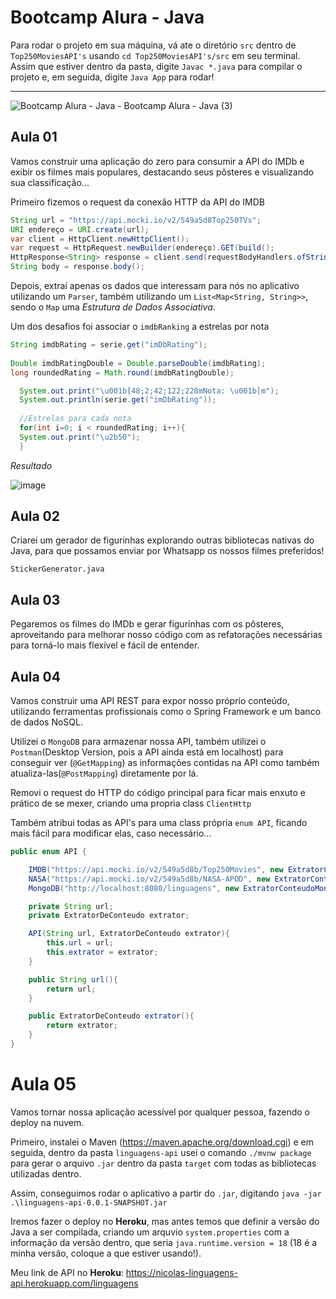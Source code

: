# Bootcamp Alura - Java
Para rodar o projeto em sua máquina, vá ate o diretório `src` dentro de `Top250MoviesAPI's` usando `cd Top250MoviesAPI's/src` em seu terminal.
Assim que estiver dentro da pasta, digite `Javac *.java` para compilar o projeto e, em seguida, digite `Java App` para rodar!
<hr>

![Bootcamp Alura - Java - Bootcamp Alura - Java (3)](https://user-images.githubusercontent.com/81488809/180497633-441c53a3-80cf-4195-a735-52d95dc5f5d9.png)

## Aula 01
Vamos construir uma aplicação do zero para consumir a API do IMDb e exibir os filmes mais populares, destacando seus pôsteres e visualizando sua classificação...

Primeiro fizemos o request da conexão HTTP da API do IMDB
```java
String url = "https://api.mocki.io/v2/549a5d8Top250TVs";
URI endereço = URI.create(url);
var client = HttpClient.newHttpClient();
var request = HttpRequest.newBuilder(endereço).GET(build();
HttpResponse<String> response = client.send(requestBodyHandlers.ofString());
String body = response.body();
```
Depois, extraí apenas os dados que interessam para nós no aplicativo utilizando um `Parser`, também utilizando um `List<Map<String, String>>`, sendo o `Map` uma _*Estrutura de Dados Associativa*_.

Um dos desafios foi associar o `imdbRanking` a estrelas por nota

```java
String imdbRating = serie.get("imDbRating");
    
Double imdbRatingDouble = Double.parseDouble(imdbRating);
long roundedRating = Math.round(imdbRatingDouble); 

  System.out.print("\u001b[48;2;42;122;228mNota: \u001b[m");
  System.out.println(serie.get("imDbRating"));
    
  //Estrelas para cada nota            
  for(int i=0; i < roundedRating; i++){
  System.out.print("\u2b50");
  }
```
_Resultado_

![image](https://user-images.githubusercontent.com/81488809/180338933-6aca1b35-deb0-4235-8917-4d36fdc5084d.png)

## Aula 02
Criarei um gerador de figurinhas explorando outras bibliotecas nativas do Java, para que possamos enviar por Whatsapp os nossos filmes preferidos!

`StickerGenerator.java`

## Aula 03
Pegaremos os filmes do IMDb e gerar figurinhas com os pôsteres, aproveitando para melhorar nosso código com as refatorações necessárias para torná-lo mais flexível e fácil de entender.

## Aula 04
Vamos construir uma API REST para expor nosso próprio conteúdo, utilizando ferramentas profissionais como o Spring Framework e um banco de dados NoSQL.

Utilizei o `MongoDB` para armazenar nossa API, também utilizei o `Postman`(Desktop Version, pois a API ainda está em localhost) para conseguir ver (`@GetMapping`) as informações contidas na API como também atualiza-las(`@PostMapping`) diretamente por lá.

Removi o request do HTTP do código principal para ficar mais enxuto e prático de se mexer, criando uma propria class `ClientHttp`

Também atribui todas as API's para uma class própria `enum API`, ficando mais fácil para modificar elas, caso necessário...

```java
public enum API {

    IMDB("https://api.mocki.io/v2/549a5d8b/Top250Movies", new ExtratorConteudoIMDB()),
    NASA("https://api.mocki.io/v2/549a5d8b/NASA-APOD", new ExtratorConteudoNASA()),
    MongoDB("http://localhost:8080/linguagens", new ExtratorConteudoMongoDB());

    private String url;
    private ExtratorDeConteudo extrator;

    API(String url, ExtratorDeConteudo extrator){
        this.url = url;
        this.extrator = extrator;
    }

    public String url(){
        return url;
    }

    public ExtratorDeConteudo extrator(){
        return extrator;
    }
}
```
# Aula 05
Vamos tornar nossa aplicação acessível por qualquer pessoa, fazendo o deploy na nuvem.

Primeiro, instalei o Maven (https://maven.apache.org/download.cgi) e em seguida, dentro da pasta `linguagens-api` usei o comando `./mvnw package` para gerar o arquivo `.jar` dentro da pasta `target` com todas as bibliotecas utilizadas dentro.

Assim, conseguimos rodar o aplicativo a partir do `.jar`, digitando `java -jar .\linguagens-api-0.0.1-SNAPSHOT.jar`

Iremos fazer o deploy no __Heroku__, mas antes temos que definir a versão do Java a ser compilada, criando um arquvio `system.properties` com a informação da versão dentro, que seria `java.runtime.version = 18` (18 é a minha versão, coloque a que estiver usando!).

Meu link de API no __Heroku__: https://nicolas-linguagens-api.herokuapp.com/linguagens


